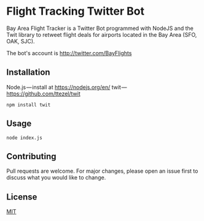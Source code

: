 # Flight Tracking Twitter Bot

Bay Area Flight Tracker is a Twitter Bot programmed with NodeJS and the Twit library to retweet flight deals for airports located in the Bay Area (SFO, OAK, SJC).

The bot's account is http://twitter.com/BayFlights

## Installation

Node.js — install at https://nodejs.org/en/
twit — https://github.com/ttezel/twit

```npm install twit```


## Usage

```
node index.js
```

## Contributing
Pull requests are welcome. For major changes, please open an issue first to discuss what you would like to change.

## License
[MIT](https://choosealicense.com/licenses/mit/)